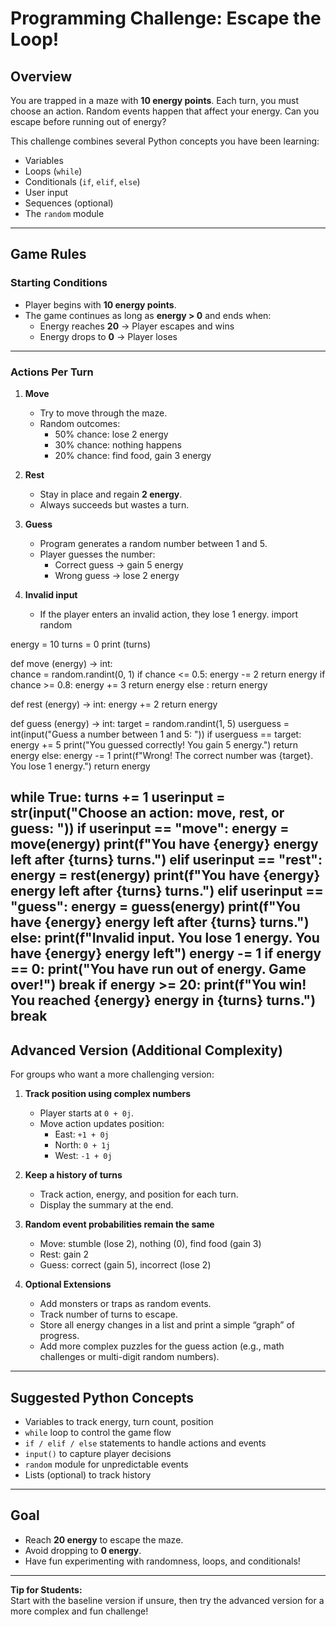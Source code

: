 # Programming Challenge: Escape the Loop!

## Overview
You are trapped in a maze with **10 energy points**. Each turn, you must choose an action. Random events happen that affect your energy. Can you escape before running out of energy?

This challenge combines several Python concepts you have been learning:
- Variables
- Loops (`while`)
- Conditionals (`if`, `elif`, `else`)
- User input
- Sequences (optional)
- The `random` module

---

## Game Rules

### Starting Conditions
- Player begins with **10 energy points**.
- The game continues as long as **energy > 0** and ends when:
  - Energy reaches **20** → Player escapes and wins
  - Energy drops to **0** → Player loses

---

### Actions Per Turn
1. **Move**
   - Try to move through the maze.
   - Random outcomes:
     - 50% chance: lose 2 energy
     - 30% chance: nothing happens
     - 20% chance: find food, gain 3 energy
 

2. **Rest**
   - Stay in place and regain **2 energy**.
   - Always succeeds but wastes a turn.

3. **Guess**
   - Program generates a random number between 1 and 5.
   - Player guesses the number:
     - Correct guess → gain 5 energy
     - Wrong guess → lose 2 energy

4. **Invalid input**
   - If the player enters an invalid action, they lose 1 energy.
import random

energy = 10
turns = 0
print (turns)

def move (energy) -> int:    
    chance = random.randint(0, 1)
    if chance <= 0.5:
        energy -= 2
        return energy
    if chance >= 0.8:
        energy += 3
        return energy
    else :
        return energy


def  rest (energy) -> int:
    energy += 2
    return energy 
    

def  guess (energy) -> int:
    target = random.randint(1, 5)
    userguess = int(input("Guess a number between 1 and 5: "))
    if userguess == target:
       energy += 5
       print("You guessed correctly! You gain 5 energy.")
       return energy
    else:
       energy -= 1
       print(f"Wrong! The correct number was {target}. You lose 1 energy.")
       return energy
    
while True: 
    turns += 1
    userinput = str(input("Choose an action: move, rest, or guess: "))
    if userinput == "move":
        energy = move(energy)
        print(f"You have {energy} energy left after {turns} turns.")
    elif userinput == "rest":
        energy = rest(energy)
        print(f"You have {energy} energy left after {turns} turns.")
    elif userinput == "guess":
        energy = guess(energy)
        print(f"You have {energy} energy left after {turns} turns.")
    else:
        print(f"Invalid input. You lose 1 energy. You have {energy} energy left")
        energy -= 1
    if energy == 0:
        print("You have run out of energy. Game over!")
        break
    if energy >= 20:
        print(f"You win! You reached {energy} energy in {turns} turns.")
        break
---

## Advanced Version (Additional Complexity)

For groups who want a more challenging version:

1. **Track position using complex numbers**
   - Player starts at `0 + 0j`.
   - Move action updates position:
     - East: `+1 + 0j`
     - North: `0 + 1j`
     - West: `-1 + 0j`

2. **Keep a history of turns**
   - Track action, energy, and position for each turn.
   - Display the summary at the end.

3. **Random event probabilities remain the same**
   - Move: stumble (lose 2), nothing (0), find food (gain 3)
   - Rest: gain 2
   - Guess: correct (gain 5), incorrect (lose 2)

4. **Optional Extensions**
   - Add monsters or traps as random events.
   - Track number of turns to escape.
   - Store all energy changes in a list and print a simple “graph” of progress.
   - Add more complex puzzles for the guess action (e.g., math challenges or multi-digit random numbers).

---

## Suggested Python Concepts
- Variables to track energy, turn count, position
- `while` loop to control the game flow
- `if / elif / else` statements to handle actions and events
- `input()` to capture player decisions
- `random` module for unpredictable events
- Lists (optional) to track history

---

## Goal
- Reach **20 energy** to escape the maze.
- Avoid dropping to **0 energy**.
- Have fun experimenting with randomness, loops, and conditionals!

---

**Tip for Students:**  
Start with the baseline version if unsure, then try the advanced version for a more complex and fun challenge!
